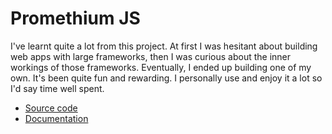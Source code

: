 # Promethium JS

I've learnt quite a lot from this project. At first I was hesitant about building web apps with large frameworks, then I was curious about the inner workings of those frameworks. Eventually, I ended up building one of my own. It's been quite fun and rewarding. I personally use and enjoy it a lot so I'd say time well spent.

- [Source code](https://github.com/promethiumjs/promethium)
- [Documentation](https://promethium.js.org/)
